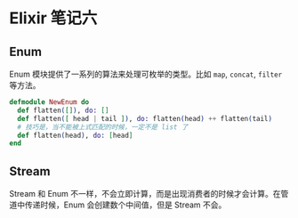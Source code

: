 # Elixir 笔记六

## Enum

Enum 模块提供了一系列的算法来处理可枚举的类型。比如 `map`, `concat`, `filter` 等方法。

``` elixir
defmodule NewEnum do
  def flatten([]), do: []
  def flatten([ head | tail ]), do: flatten(head) ++ flatten(tail)
  # 技巧是，当不能被上式匹配的时候，一定不是 list 了
  def flatten(head), do: [head]
end
```

## Stream

Stream 和 Enum 不一样，不会立即计算，而是出现消费者的时候才会计算。在管道中传递时候，Enum 会创建数个中间值，但是 Stream 不会。